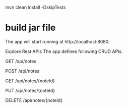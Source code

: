 mvn clean install -DskipTests
# build jar file

The app will start running at http://localhost:8080.

Explore Rest APIs
The app defines following CRUD APIs.

GET /api/notes

POST /api/notes

GET /api/notes/{noteId}

PUT /api/notes/{noteId}

DELETE /api/notes/{noteId}
